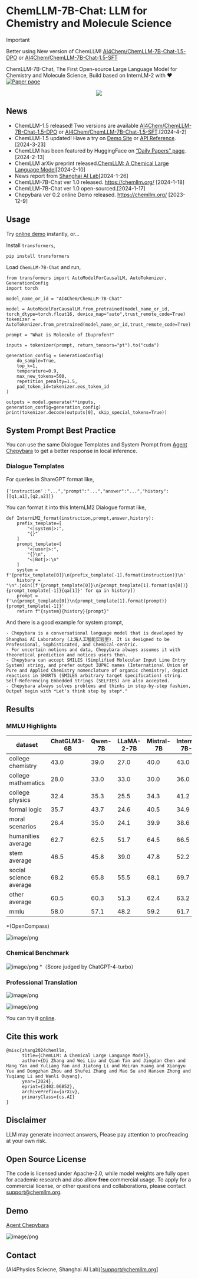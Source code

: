 # ChemLLM-7B-Chat: LLM for Chemistry and Molecule Science

> [!IMPORTANT]  
> Better using New version of ChemLLM!
> [AI4Chem/ChemLLM-7B-Chat-1.5-DPO](https://huggingface.co/AI4Chem/ChemLLM-7B-Chat-1.5-DPO) or [AI4Chem/ChemLLM-7B-Chat-1.5-SFT](https://huggingface.co/AI4Chem/ChemLLM-7B-Chat-1.5-SFT)


ChemLLM-7B-Chat, The First Open-source Large Language Model for Chemistry and Molecule Science, Build based on InternLM-2 with ❤
[![Paper page](https://huggingface.co/datasets/huggingface/badges/resolve/main/paper-page-sm.svg)](https://huggingface.co/papers/2402.06852) 

<center><img src='https://cdn-uploads.huggingface.co/production/uploads/64bce15bafd1e46c5504ad38/wdFV6p3rTBCtskbeuVwNJ.png'></center>

## News
- ChemLLM-1.5 released! Two versions are available [AI4Chem/ChemLLM-7B-Chat-1.5-DPO](https://huggingface.co/AI4Chem/ChemLLM-7B-Chat-1.5-DPO) or [AI4Chem/ChemLLM-7B-Chat-1.5-SFT](https://huggingface.co/AI4Chem/ChemLLM-7B-Chat-1.5-SFT).[2024-4-2]
- ChemLLM-1.5 updated! Have a try on [Demo Site](https://chemllm.org/#/chat) or [API Reference](https://api.chemllm.org/docs).[2024-3-23]
- ChemLLM has been featured by HuggingFace on [“Daily Papers” page](https://huggingface.co/papers/2402.06852).[2024-2-13]
- ChemLLM arXiv preprint released.[ChemLLM: A Chemical Large Language Model](https://arxiv.org/abs/2402.06852)[2024-2-10]
- News report from [Shanghai AI Lab](https://mp.weixin.qq.com/s/u-i7lQxJzrytipek4a87fw)[2024-1-26]
- ChemLLM-7B-Chat ver 1.0 released. https://chemllm.org/ [2024-1-18]
- ChemLLM-7B-Chat ver 1.0 open-sourced.[2024-1-17]
- Chepybara ver 0.2 online Demo released. https://chemllm.org/ [2023-12-9]

## Usage
Try [online demo](https://chemllm.org/) instantly, or...

Install `transformers`,
```
pip install transformers
```
Load `ChemLLM-7B-Chat` and run,
```
from transformers import AutoModelForCausalLM, AutoTokenizer, GenerationConfig
import torch

model_name_or_id = "AI4Chem/ChemLLM-7B-Chat"

model = AutoModelForCausalLM.from_pretrained(model_name_or_id, torch_dtype=torch.float16, device_map="auto",trust_remote_code=True)
tokenizer = AutoTokenizer.from_pretrained(model_name_or_id,trust_remote_code=True)

prompt = "What is Molecule of Ibuprofen?"

inputs = tokenizer(prompt, return_tensors="pt").to("cuda")

generation_config = GenerationConfig(
    do_sample=True,
    top_k=1,
    temperature=0.9,
    max_new_tokens=500,
    repetition_penalty=1.5,
    pad_token_id=tokenizer.eos_token_id
)

outputs = model.generate(**inputs, generation_config=generation_config)
print(tokenizer.decode(outputs[0], skip_special_tokens=True))
```

## System Prompt Best Practice
You can use the same Dialogue Templates and System Prompt from [Agent Chepybara](https://chemllm.org/) to get a better response in local inference.
### Dialogue Templates

For queries in ShareGPT format like,
```
{'instruction'："...","prompt":"...","answer":"...","history":[[q1,a1],[q2,a2]]}
```
You can format it into this InternLM2 Dialogue format like,
```
def InternLM2_format(instruction,prompt,answer,history):
    prefix_template=[
        "<|system|>:",
        "{}"
    ]
    prompt_template=[
        "<|user|>:",
        "{}\n",
        "<|Bot|>:\n"
    ]
    system = f'{prefix_template[0]}\n{prefix_template[-1].format(instruction)}\n'
    history = "\n".join([f'{prompt_template[0]}\n{prompt_template[1].format(qa[0])}{prompt_template[-1]}{qa[1]}' for qa in history])
    prompt = f'\n{prompt_template[0]}\n{prompt_template[1].format(prompt)}{prompt_template[-1]}'
    return f"{system}{history}{prompt}"
```
And there is a good example for system prompt,
```
- Chepybara is a conversational language model that is developed by Shanghai AI Laboratory (上海人工智能实验室). It is designed to be Professional, Sophisticated, and Chemical-centric. 
- For uncertain notions and data, Chepybara always assumes it with theoretical prediction and notices users then.
- Chepybara can accept SMILES (Simplified Molecular Input Line Entry System) string, and prefer output IUPAC names (International Union of Pure and Applied Chemistry nomenclature of organic chemistry), depict reactions in SMARTS (SMILES arbitrary target specification) string. Self-Referencing Embedded Strings (SELFIES) are also accepted.
- Chepybara always solves problems and thinks in step-by-step fashion, Output begin with *Let's think step by step*."
```

## Results
### MMLU Highlights

| dataset                | ChatGLM3-6B | Qwen-7B | LLaMA-2-7B | Mistral-7B | InternLM2-7B-Chat | ChemLLM-7B-Chat |
| ---------------------- | ----------- | ------- | ---------- | ---------- | ----------------- | ----------------- |
| college chemistry      | 43.0        | 39.0    | 27.0       | 40.0       | 43.0              | 47.0              |
| college mathematics    | 28.0        | 33.0    | 33.0       | 30.0       | 36.0              | 41.0              |
| college physics        | 32.4        | 35.3    | 25.5       | 34.3       | 41.2              | 48.0              |
| formal logic           | 35.7        | 43.7    | 24.6       | 40.5       | 34.9              | 47.6              |
| moral scenarios        | 26.4        | 35.0    | 24.1       | 39.9       | 38.6              | 44.3              |
| humanities average     | 62.7        | 62.5    | 51.7       | 64.5       | 66.5              | 68.6              |
| stem average           | 46.5        | 45.8    | 39.0       | 47.8       | 52.2              | 52.6              |
| social science average | 68.2        | 65.8    | 55.5       | 68.1       | 69.7              | 71.9              |
| other average          | 60.5        | 60.3    | 51.3       | 62.4       | 63.2              | 65.2              |
| mmlu                   | 58.0        | 57.1    | 48.2       | 59.2       | 61.7              | 63.2              |
*(OpenCompass)

![image/png](https://cdn-uploads.huggingface.co/production/uploads/64bce15bafd1e46c5504ad38/dvqKoPi0il6vrnGcSZp9p.png)


### Chemical Benchmark

![image/png](https://cdn-uploads.huggingface.co/production/uploads/64bce15bafd1e46c5504ad38/qFl2h0fTXYTjQsDZXjSx8.png)
*（Score judged by ChatGPT-4-turbo）

### Professional Translation

![image/png](https://cdn-uploads.huggingface.co/production/uploads/64bce15bafd1e46c5504ad38/kVDK3H8a0802HWYHtlHYP.png)


![image/png](https://cdn-uploads.huggingface.co/production/uploads/64bce15bafd1e46c5504ad38/ERbod2Elccw-k_6tEYZjO.png)


You can try it [online](chemllm.org).

## Cite this work
```
@misc{zhang2024chemllm,
      title={ChemLLM: A Chemical Large Language Model}, 
      author={Di Zhang and Wei Liu and Qian Tan and Jingdan Chen and Hang Yan and Yuliang Yan and Jiatong Li and Weiran Huang and Xiangyu Yue and Dongzhan Zhou and Shufei Zhang and Mao Su and Hansen Zhong and Yuqiang Li and Wanli Ouyang},
      year={2024},
      eprint={2402.06852},
      archivePrefix={arXiv},
      primaryClass={cs.AI}
}
```

## Disclaimer

LLM may generate incorrect answers, Please pay attention to proofreading at your own risk.

## Open Source License

The code is licensed under Apache-2.0, while model weights are fully open for academic research and also allow **free** commercial usage. To apply for a commercial license, or other questions and collaborations, please contact <support@chemllm.org>.


## Demo
[Agent Chepybara](https://chemllm.org/)

![image/png](https://cdn-uploads.huggingface.co/production/uploads/64bce15bafd1e46c5504ad38/vsA5MJVP7-XmBp6uFs3tV.png)

## Contact
(AI4Physics Sciecne, Shanghai AI Lab)[support@chemllm.org]
